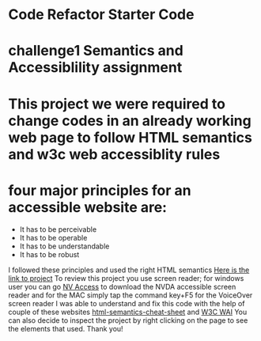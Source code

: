 # Code Refactor Starter Code
<h1>challenge1 Semantics and Accessiblility assignment</h1>

# This project we were required to change codes in an already working web page to follow HTML semantics and w3c web accessiblity rules
# four major principles for an accessible website are:
<ul>
<li> It has to be perceivable</li>
<li> It has to be operable</li>
<li> It has to be understandable</li>
<li> It has to be robust</li>
</ul>
I followed these principles and used the right HTML semantics
<a href="http://127.0.0.1:3000/Challenge1/index.html"> Here is the link to project</a>
To review this project you use screen reader; for windows user you can go <a href="https://www.nvaccess.org/">NV Access</a> to download the NVDA accessible screen reader and for the MAC simply  tap the command key+F5 for the VoiceOver screen reader
I was able to understand and fix this code with the help of couple of these websites <a href="https://learntheweb.courses/topics/html-semantics-cheat-sheet"> html-semantics-cheat-sheet</a> and <a href="https://www.w3.org/WAI/"> W3C WAI</a> 
You can also decide to inspect the project by right clicking on the page to see the elements that used.
Thank you!